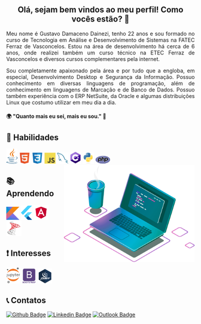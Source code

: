 <h2 align="center">Olá, sejam bem vindos ao meu perfil! Como vocês estão? 👋</h2>
<p align="justify">Meu nome é Gustavo Damaceno Dainezi, tenho 22 anos e sou formado no curso de Tecnologia em Análise e Desenvolvimento de Sistemas na FATEC Ferraz de Vasconcelos. Estou na área de desenvolvimento há cerca de 6 anos, onde realizei também um curso técnico na ETEC Ferraz de Vasconcelos e diversos cursos complementares pela internet.</p>

<p align="justify">Sou completamente apaixonado pela área e por tudo que a engloba, em especial, Desenvolvimento Desktop e Segurança da Informação. Possuo conhecimento em diversas linguagens de programação, além de conhecimento em linguagens de Marcação e de Banco de Dados. Possuo também experiência com o ERP NetSuite, da Oracle e algumas distribuições Linux que costumo utilizar em meu dia a dia.</p>

#### 🌍 "Quanto mais eu sei, mais eu sou." 🧠

## 📌 Habilidades
<img src = 'https://github.com/gustavoddainezi/gustavoddainezi/blob/master/image/java.png' width='30'/> <img src = 'https://github.com/gustavoddainezi/gustavoddainezi/blob/master/image/html5.svg' width='30'/> <img src = 'https://github.com/gustavoddainezi/gustavoddainezi/blob/master/image/css3.svg' width='30'/> <img src = 'https://github.com/gustavoddainezi/gustavoddainezi/blob/master/image/javascript.svg' width='30'/> <img src = 'https://github.com/gustavoddainezi/gustavoddainezi/blob/master/image/mysql.svg' width='30'/> <img src = 'https://github.com/gustavoddainezi/gustavoddainezi/blob/master/image/c_sharp.svg' width='30'/> <img src = 'https://github.com/gustavoddainezi/gustavoddainezi/blob/master/image/python3.svg' width='30'/> <img src = 'https://github.com/gustavoddainezi/gustavoddainezi/blob/master/image/php.png' width='40'/> 
<img align="right" src="https://github.com/gustavoddainezi/gustavoddainezi/blob/master/image/back.png" width="350"/>
## 📚 Aprendendo
<img src = 'https://github.com/gustavoddainezi/gustavoddainezi/blob/master/image/kotlin.png' width='35'/> <img src = 'https://github.com/gustavoddainezi/gustavoddainezi/blob/master/image/flutter.svg' width='30'/> <img src = 'https://github.com/gustavoddainezi/gustavoddainezi/blob/master/image/angular.png' width='40'/> <img src = 'https://github.com/gustavoddainezi/gustavoddainezi/blob/master/image/sqlserver.png' width='40'/>

## ❗ Interesses
<img src = 'https://github.com/gustavoddainezi/gustavoddainezi/blob/master/image/jupyter.png' width='37'/> <img src = 'https://github.com/gustavoddainezi/gustavoddainezi/blob/master/image/bootstrap.svg' width='40'/> <img src = 'https://github.com/gustavoddainezi/gustavoddainezi/blob/master/image/jquery.png' width='37'/> 

## 📞 Contatos
[![Github Badge](https://img.shields.io/badge/-Github-000?style=flat-square&logo=Github&logoColor=white&link=https://github.com/Gustavo-Damaceno)](https://github.com/Gustavo-Damaceno)
[![Linkedin Badge](https://img.shields.io/badge/-LinkedIn-blue?style=flat-square&logo=Linkedin&logoColor=white&link=https://www.linkedin.com/in/gustavo-damaceno/)](https://www.linkedin.com/in/gustavo-damaceno/)
[![Outlook Badge](https://img.shields.io/badge/gustavo.dam.dai@gmail.com.br-gray?style=flat&logo=microsoft-outlook&logoColor=white&link=mailto:gustavo.dainezi@fatec.sp.gov.br)](mailto:gustavo.dam.dai@gmail.com.br)
